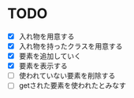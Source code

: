 # TODO


-[x] 入れ物を用意する
-[x] 入れ物を持ったクラスを用意する
-[x] 要素を追加していく
-[x] 要素を表示する
-[ ] 使われていない要素を削除する
-[ ] getされた要素を使われたとみなす
